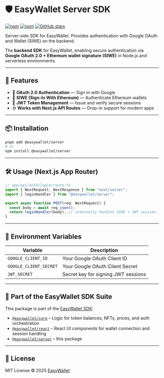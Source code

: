 # 🛡️ EasyWallet Server SDK

[![npm](https://img.shields.io/npm/v/@easywallet/server?color=%2360a5fa&label=npm%20version)](https://www.npmjs.com/package/@easywallet/server)
[![npm](https://img.shields.io/npm/dw/@easywallet/server?color=%2390caf9&label=downloads)](https://www.npmjs.com/package/@easywallet/server)
[![GitHub stars](https://img.shields.io/github/stars/karimK3/easywallet?style=social)](https://github.com/karimK3/easywallet)

Server-side SDK for EasyWallet. Provides authentication with Google OAuth and Wallet (SIWE) on the backend.

The **backend SDK** for EasyWallet, enabling secure authentication via **Google OAuth 2.0 + Ethereum wallet signature (SIWE)** in Node.js and serverless environments.

---

## 🚀 Features

- 🔐 **OAuth 2.0 Authentication** — Sign in with Google
- 🦊 **SIWE (Sign-In With Ethereum)** — Authenticate Ethereum wallets
- 🔑 **JWT Token Management** — Issue and verify secure sessions
- ⚙️ **Works with Next.js API Routes** — Drop-in support for modern apps

---

## 📦 Installation

```bash
pnpm add @easywallet/server
# or
npm install @easywallet/server
```

---

## 🛠️ Usage (Next.js App Router)

```ts
// app/api/auth/login/route.ts
import { NextRequest, NextResponse } from "next/server";
import { loginHandler } from "@easywallet/server";

export async function POST(req: NextRequest) {
  const body = await req.json();
  return loginHandler(body); // internally handles SIWE + JWT session
}
```

---

## 🔐 Environment Variables

| Variable            | Description                          |
|---------------------|--------------------------------------|
| `GOOGLE_CLIENT_ID`  | Your Google OAuth Client ID          |
| `GOOGLE_CLIENT_SECRET` | Your Google OAuth Client Secret   |
| `JWT_SECRET`        | Secret key for signing JWT sessions  |

---

## 🧩 Part of the EasyWallet SDK Suite

This package is part of the [EasyWallet SDK](https://github.com/easywallet/easywallet-core):

- [`@easywallet/core`](https://www.npmjs.com/package/@easywallet/core) – Logic for token balances, NFTs, prices, and auth orchestration
- [`@easywallet/react`](https://www.npmjs.com/package/@easywallet/react) – React UI components for wallet connection and session handling
- [`@easywallet/server`](https://www.npmjs.com/package/@easywallet/server) – this package

---

## 🪪 License

MIT License © 2025 [EasyWallet](https://easywallet.io)

